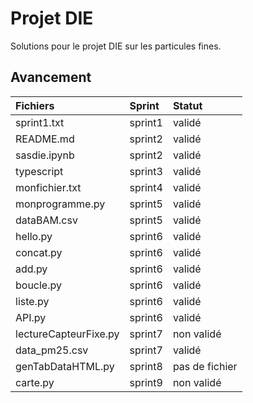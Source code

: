 # Projet DIE

Solutions pour le projet DIE sur les particules fines.


## Avancement

| Fichiers                  | Sprint     | Statut          |
| :------------------------ | :--------- | :-------------- |
| sprint1.txt               | sprint1    | validé          |
| README.md                 | sprint2    | validé          |
| sasdie.ipynb              | sprint2    | validé          |
| typescript                | sprint3    | validé          |
| monfichier.txt            | sprint4    | validé          |
| monprogramme.py           | sprint5    | validé          |
| dataBAM.csv               | sprint5    | validé          |
| hello.py                  | sprint6    | validé          |
| concat.py                 | sprint6    | validé          |
| add.py                    | sprint6    | validé          |
| boucle.py                 | sprint6    | validé          |
| liste.py                  | sprint6    | validé          |
| API.py                    | sprint6    | validé          |
| lectureCapteurFixe.py     | sprint7    | non validé      |
| data_pm25.csv             | sprint7    | validé          |
| genTabDataHTML.py         | sprint8    | pas de fichier  |
| carte.py                  | sprint9    | non validé      |
